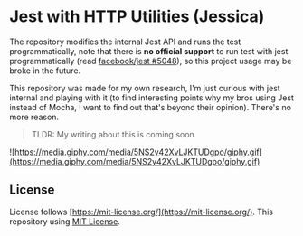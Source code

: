 # Jest with HTTP Utilities (Jessica)

The repository modifies the internal Jest API and runs the test programmatically, note that there is **no official support** to run test with jest programmatically (read [facebook/jest #5048](https://github.com/facebook/jest/issues/5048)), so this project usage may be broke in the future.

This repository was made for my own research, I'm just curious with jest internal and playing with it (to find interesting points why my bros using Jest instead of Mocha, I want to find out that's beyond their opinion). There's no more reason.

> TLDR: My writing about this is coming soon

![https://media.giphy.com/media/5NS2v42XvLJKTUDgpo/giphy.gif](https://media.giphy.com/media/5NS2v42XvLJKTUDgpo/giphy.gif)

## License

License follows [https://mit-license.org/](https://mit-license.org/). This repository using [MIT License](./LICENSE).